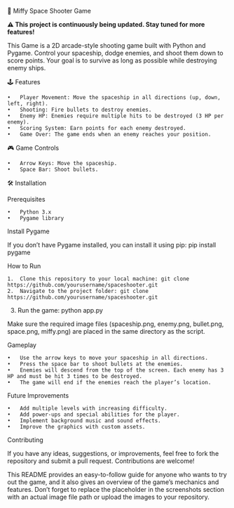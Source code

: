 🚀 Miffy Space Shooter Game

**⚠️ This project is continuously being updated. Stay tuned for more features!**

This Game is a 2D arcade-style shooting game built with Python and Pygame. Control your spaceship, dodge enemies, and shoot them down to score points. Your goal is to survive as long as possible while destroying enemy ships.

🕹️ Features

	•	Player Movement: Move the spaceship in all directions (up, down, left, right).
	•	Shooting: Fire bullets to destroy enemies.
	•	Enemy HP: Enemies require multiple hits to be destroyed (3 HP per enemy).
	•	Scoring System: Earn points for each enemy destroyed.
	•	Game Over: The game ends when an enemy reaches your position.

🎮 Game Controls

	•	Arrow Keys: Move the spaceship.
	•	Space Bar: Shoot bullets.

🛠️ Installation

Prerequisites

	•	Python 3.x
	•	Pygame library


Install Pygame

If you don’t have Pygame installed, you can install it using pip: pip install pygame

How to Run

	1.	Clone this repository to your local machine: git clone https://github.com/yourusername/spaceshooter.git
 	2.	Navigate to the project folder: git clone https://github.com/yourusername/spaceshooter.git
  3.	Run the game: python app.py

Make sure the required image files (spaceship.png, enemy.png, bullet.png, space.png, miffy.png) are placed in the same directory as the script.

Gameplay

	•	Use the arrow keys to move your spaceship in all directions.
	•	Press the space bar to shoot bullets at the enemies.
	•	Enemies will descend from the top of the screen. Each enemy has 3 HP and must be hit 3 times to be destroyed.
	•	The game will end if the enemies reach the player’s location.

 Future Improvements

	•	Add multiple levels with increasing difficulty.
	•	Add power-ups and special abilities for the player.
	•	Implement background music and sound effects.
	•	Improve the graphics with custom assets.

Contributing

If you have any ideas, suggestions, or improvements, feel free to fork the repository and submit a pull request. Contributions are welcome!

This README provides an easy-to-follow guide for anyone who wants to try out the game, and it also gives an overview of the game’s mechanics and features. Don’t forget to replace the placeholder in the screenshots section with an actual image file path or upload the images to your repository.

